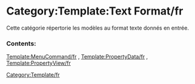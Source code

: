 # Category:Template:Text Format/fr
Cette catégorie répertorie les modèles au format texte donnés en entrée.

### Contents:

[Template:MenuCommand/fr](Template:MenuCommand/fr.md) , [Template:PropertyData/fr](Template:PropertyData/fr.md) , [Template:PropertyView/fr](Template:PropertyView/fr.md)

[Category:Template/fr](Category:Template/fr.md)

